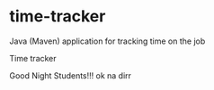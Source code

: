 # time-tracker
Java (Maven) application for tracking time on the job

Time tracker

Good Night Students!!!
ok na dirr
